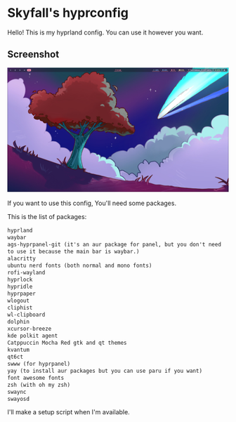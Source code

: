 # Skyfall's hyprconfig

Hello! This is my hyprland config. You can use it however you want. 

## Screenshot

![Screenshot](screenshot.png)

If you want to use this config, You'll need some packages.

This is the list of packages:

```
hyprland
waybar
ags-hyprpanel-git (it's an aur package for panel, but you don't need to use it because the main bar is waybar.)
alacritty
ubuntu nerd fonts (both normal and mono fonts)
rofi-wayland
hyprlock
hypridle
hyprpaper
wlogout
cliphist
wl-clipboard
dolphin
xcursor-breeze
kde polkit agent
Catppuccin Mocha Red gtk and qt themes
kvantum
qt6ct 
swww (for hyprpanel)
yay (to install aur packages but you can use paru if you want)
font awesome fonts
zsh (with oh my zsh)
swaync
swayosd
```

I'll make a setup script when I'm available.
